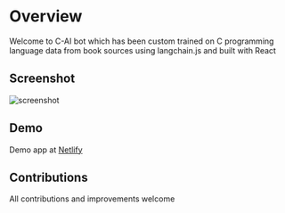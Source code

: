 # Overview

Welcome to C-AI bot which has been custom trained on C programming language data from book sources using langchain.js and built with React

## Screenshot
![screenshot](https://cdn-langchain.netlify.app/2.png)

## Demo
Demo app at [Netlify](https://c-ai.netlify.app/)

## Contributions

All contributions and improvements welcome
